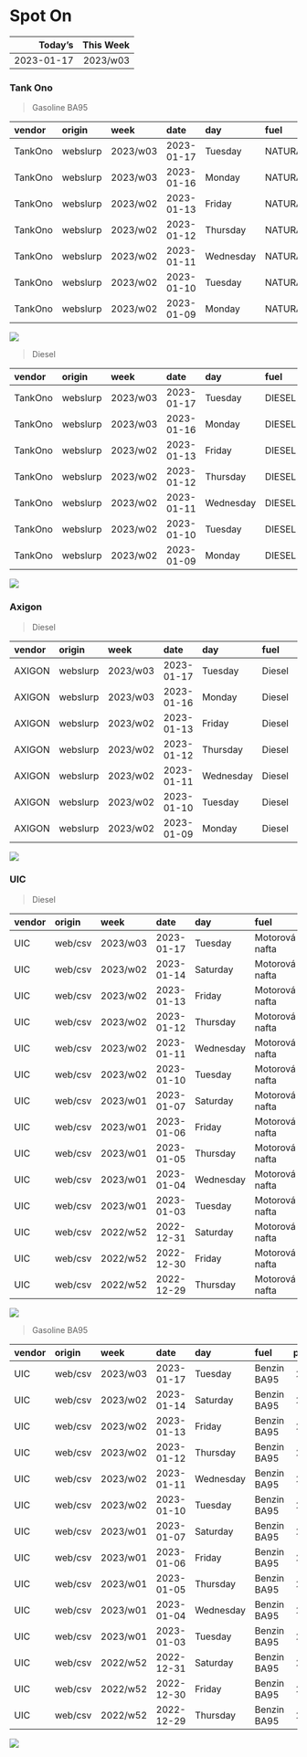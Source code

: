 Spot On
================

|    Today’s | This Week |
|-----------:|----------:|
| 2023-01-17 |  2023/w03 |

### Tank Ono

> Gasoline BA95

| vendor  | origin   | week     | date       | day       | fuel      | price | PriceVAT |
|:--------|:---------|:---------|:-----------|:----------|:----------|------:|---------:|
| TankOno | webslurp | 2023/w03 | 2023-01-17 | Tuesday   | NATURAL95 | 28.84 |     34.9 |
| TankOno | webslurp | 2023/w03 | 2023-01-16 | Monday    | NATURAL95 | 28.84 |     34.9 |
| TankOno | webslurp | 2023/w02 | 2023-01-13 | Friday    | NATURAL95 | 28.84 |     34.9 |
| TankOno | webslurp | 2023/w02 | 2023-01-12 | Thursday  | NATURAL95 | 28.84 |     34.9 |
| TankOno | webslurp | 2023/w02 | 2023-01-11 | Wednesday | NATURAL95 | 28.84 |     34.9 |
| TankOno | webslurp | 2023/w02 | 2023-01-10 | Tuesday   | NATURAL95 | 28.84 |     34.9 |
| TankOno | webslurp | 2023/w02 | 2023-01-09 | Monday    | NATURAL95 | 28.84 |     34.9 |

<img src="SpotOn_files/figure-gfm/tono-ba95-1.png" style="display: block; margin: auto auto auto 0;" />

> Diesel

| vendor  | origin   | week     | date       | day       | fuel   | price | PriceVAT |
|:--------|:---------|:---------|:-----------|:----------|:-------|------:|---------:|
| TankOno | webslurp | 2023/w03 | 2023-01-17 | Tuesday   | DIESEL | 29.67 |     35.9 |
| TankOno | webslurp | 2023/w03 | 2023-01-16 | Monday    | DIESEL | 29.67 |     35.9 |
| TankOno | webslurp | 2023/w02 | 2023-01-13 | Friday    | DIESEL | 29.67 |     35.9 |
| TankOno | webslurp | 2023/w02 | 2023-01-12 | Thursday  | DIESEL | 29.67 |     35.9 |
| TankOno | webslurp | 2023/w02 | 2023-01-11 | Wednesday | DIESEL | 29.67 |     35.9 |
| TankOno | webslurp | 2023/w02 | 2023-01-10 | Tuesday   | DIESEL | 29.67 |     35.9 |
| TankOno | webslurp | 2023/w02 | 2023-01-09 | Monday    | DIESEL | 29.67 |     35.9 |

<img src="SpotOn_files/figure-gfm/tono-diesel-1.png" style="display: block; margin: auto auto auto 0;" />

### Axigon

> Diesel

| vendor | origin   | week     | date       | day       | fuel   | price | PriceVAT |
|:-------|:---------|:---------|:-----------|:----------|:-------|------:|---------:|
| AXIGON | webslurp | 2023/w03 | 2023-01-17 | Tuesday   | Diesel |  30.8 |     37.3 |
| AXIGON | webslurp | 2023/w03 | 2023-01-16 | Monday    | Diesel |  30.6 |     37.0 |
| AXIGON | webslurp | 2023/w02 | 2023-01-13 | Friday    | Diesel |  30.6 |     37.0 |
| AXIGON | webslurp | 2023/w02 | 2023-01-12 | Thursday  | Diesel |  30.6 |     37.0 |
| AXIGON | webslurp | 2023/w02 | 2023-01-11 | Wednesday | Diesel |  30.6 |     37.0 |
| AXIGON | webslurp | 2023/w02 | 2023-01-10 | Tuesday   | Diesel |  30.6 |     37.0 |
| AXIGON | webslurp | 2023/w02 | 2023-01-09 | Monday    | Diesel |  31.1 |     37.7 |

<img src="SpotOn_files/figure-gfm/axigon-diesel-1.png" style="display: block; margin: auto auto auto 0;" />

### UIC

> Diesel

| vendor | origin  | week     | date       | day       | fuel           | price | priceVAT |
|:-------|:--------|:---------|:-----------|:----------|:---------------|------:|---------:|
| UIC    | web/csv | 2023/w03 | 2023-01-17 | Tuesday   | Motorová nafta |  29.4 |     35.6 |
| UIC    | web/csv | 2023/w02 | 2023-01-14 | Saturday  | Motorová nafta |  29.5 |     35.7 |
| UIC    | web/csv | 2023/w02 | 2023-01-13 | Friday    | Motorová nafta |  29.3 |     35.5 |
| UIC    | web/csv | 2023/w02 | 2023-01-12 | Thursday  | Motorová nafta |  29.1 |     35.2 |
| UIC    | web/csv | 2023/w02 | 2023-01-11 | Wednesday | Motorová nafta |  29.0 |     35.1 |
| UIC    | web/csv | 2023/w02 | 2023-01-10 | Tuesday   | Motorová nafta |  29.0 |     35.1 |
| UIC    | web/csv | 2023/w01 | 2023-01-07 | Saturday  | Motorová nafta |  29.2 |     35.3 |
| UIC    | web/csv | 2023/w01 | 2023-01-06 | Friday    | Motorová nafta |  28.9 |     35.0 |
| UIC    | web/csv | 2023/w01 | 2023-01-05 | Thursday  | Motorová nafta |  29.4 |     35.6 |
| UIC    | web/csv | 2023/w01 | 2023-01-04 | Wednesday | Motorová nafta |  29.8 |     36.1 |
| UIC    | web/csv | 2023/w01 | 2023-01-03 | Tuesday   | Motorová nafta |  29.9 |     36.2 |
| UIC    | web/csv | 2022/w52 | 2022-12-31 | Saturday  | Motorová nafta |  29.8 |     36.1 |
| UIC    | web/csv | 2022/w52 | 2022-12-30 | Friday    | Motorová nafta |  29.8 |     36.1 |
| UIC    | web/csv | 2022/w52 | 2022-12-29 | Thursday  | Motorová nafta |  29.8 |     36.1 |

<img src="SpotOn_files/figure-gfm/uic-diesel-1.png" style="display: block; margin: auto auto auto 0;" />

> Gasoline BA95

| vendor | origin  | week     | date       | day       | fuel        | price | priceVAT |
|:-------|:--------|:---------|:-----------|:----------|:------------|------:|---------:|
| UIC    | web/csv | 2023/w03 | 2023-01-17 | Tuesday   | Benzin BA95 |  29.4 |     35.6 |
| UIC    | web/csv | 2023/w02 | 2023-01-14 | Saturday  | Benzin BA95 |  28.9 |     35.0 |
| UIC    | web/csv | 2023/w02 | 2023-01-13 | Friday    | Benzin BA95 |  29.3 |     35.5 |
| UIC    | web/csv | 2023/w02 | 2023-01-12 | Thursday  | Benzin BA95 |  28.7 |     34.7 |
| UIC    | web/csv | 2023/w02 | 2023-01-11 | Wednesday | Benzin BA95 |  28.5 |     34.5 |
| UIC    | web/csv | 2023/w02 | 2023-01-10 | Tuesday   | Benzin BA95 |  28.6 |     34.6 |
| UIC    | web/csv | 2023/w01 | 2023-01-07 | Saturday  | Benzin BA95 |  28.7 |     34.7 |
| UIC    | web/csv | 2023/w01 | 2023-01-06 | Friday    | Benzin BA95 |  28.8 |     34.8 |
| UIC    | web/csv | 2023/w01 | 2023-01-05 | Thursday  | Benzin BA95 |  28.8 |     34.8 |
| UIC    | web/csv | 2023/w01 | 2023-01-04 | Wednesday | Benzin BA95 |  29.1 |     35.2 |
| UIC    | web/csv | 2023/w01 | 2023-01-03 | Tuesday   | Benzin BA95 |  29.1 |     35.2 |
| UIC    | web/csv | 2022/w52 | 2022-12-31 | Saturday  | Benzin BA95 |  28.9 |     35.0 |
| UIC    | web/csv | 2022/w52 | 2022-12-30 | Friday    | Benzin BA95 |  28.8 |     34.8 |
| UIC    | web/csv | 2022/w52 | 2022-12-29 | Thursday  | Benzin BA95 |  28.8 |     34.8 |

<img src="SpotOn_files/figure-gfm/uic-ba95-1.png" style="display: block; margin: auto auto auto 0;" />

